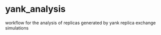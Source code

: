 # yank_analysis
workflow for the analysis of replicas generated by yank replica exchange simulations

